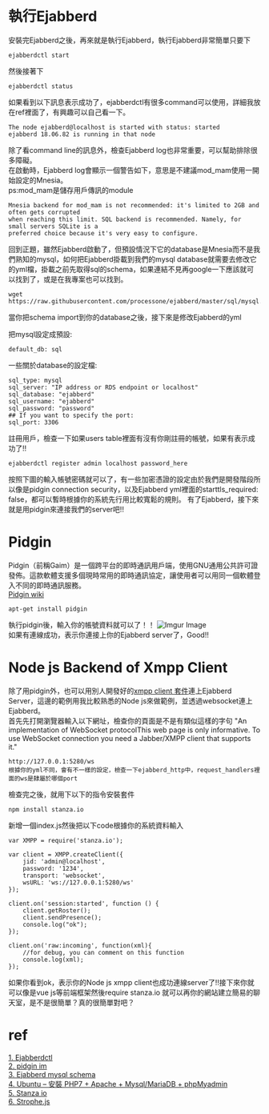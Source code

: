 # 執行Ejabberd
安裝完Ejabberd之後，再來就是執行Ejabberd，執行Ejabberd非常簡單只要下
```
ejabberdctl start
```
然後接著下
```
ejabberdctl status
```
如果看到以下訊息表示成功了，ejabberdctl有很多command可以使用，詳細我放在ref裡面了，有興趣可以自己看一下。
```
The node ejabberd@localhost is started with status: started
ejabberd 18.06.82 is running in that node
```
除了看command line的訊息外，檢查Ejabberd log也非常重要，可以幫助排除很多障礙。  
在啟動時，Ejabberd log會顯示一個警告如下，意思是不建議mod_mam使用一開始設定的Mnesia。  
ps:mod_mam是儲存用戶傳訊的module
```
Mnesia backend for mod_mam is not recommended: it's limited to 2GB and often gets corrupted 
when reaching this limit. SQL backend is recommended. Namely, for small servers SQLite is a 
preferred choice because it's very easy to configure.
```
回到正題，雖然Ejabberd啟動了，但預設情況下它的database是Mnesia而不是我們熟知的mysql，如何把Ejabberd掛載到我們的mysql database就需要去修改它的yml檔，掛載之前先取得sql的schema，如果連結不見再google一下應該就可以找到了，或是在我專案也可以找到。
```
wget  https://raw.githubusercontent.com/processone/ejabberd/master/sql/mysql.sql
```
當你把schema import到你的database之後，接下來是修改Ejabberd的yml

把mysql設定成預設:
```
default_db: sql
```
一些關於database的設定檔:
```
sql_type: mysql
sql_server: "IP address or RDS endpoint or localhost"
sql_database: "ejabberd"
sql_username: "ejabberd"
sql_password: "password"
## If you want to specify the port:
sql_port: 3306
```
註冊用戶，檢查一下如果users table裡面有沒有你剛註冊的帳號，如果有表示成功了!!
```
ejabberdctl register admin localhost password_here
```
按照下圖的輸入帳號密碼就可以了，有一些加密憑證的設定由於我們是開發階段所以像是pidgin connection security，以及Ejabberd yml裡面的starttls_required: false，都可以暫時根據你的系統先行用比較寬鬆的規則。
有了Ejabberd，接下來就是用pidgin來連接我們的server吧!!
# Pidgin
Pidgin（前稱Gaim）是一個跨平台的即時通訊用戶端，使用GNU通用公共許可證發佈。這款軟體支援多個現時常用的即時通訊協定，讓使用者可以用同一個軟體登入不同的即時通訊服務。  
[Pidgin wiki](https://zh.wikipedia.org/wiki/Pidgin)  
```
apt-get install pidgin
```
執行pidgin後，輸入你的帳號資料就可以了！！
![Imgur Image](https://i.imgur.com/34wup0N.png)  
如果有連線成功，表示你連接上你的Ejabberd server了，Good!!  
# Node js Backend of Xmpp Client
除了用pidgin外，也可以用別人開發好的[xmpp client 套件](https://xmpp.org/software/clients.html)連上Ejabberd Server，這邊的範例用我比較熟悉的Node js來做範例，並透過websocket連上Ejabberd。  
首先先打開瀏覽器輸入以下網址，檢查你的頁面是不是有類似這樣的字句 "An implementation of WebSocket protocolThis web page is only informative. To use WebSocket connection you need a Jabber/XMPP client that supports it."
```
http://127.0.0.1:5280/ws 
根據你的yml不同，會有不一樣的設定，檢查一下ejabberd_http中，request_handlers裡面的ws是隸屬於哪個port
```
檢查完之後，就用下以下的指令安裝套件
```
npm install stanza.io
```
新增一個index.js然後把以下code根據你的系統資料輸入
```
var XMPP = require('stanza.io');
 
var client = XMPP.createClient({
    jid: 'admin@localhost',
    password: '1234',
    transport: 'websocket',
    wsURL: 'ws://127.0.0.1:5280/ws'
});
 
client.on('session:started', function () {
    client.getRoster();
    client.sendPresence();
    console.log("ok");
});

client.on('raw:incoming', function(xml){
    //for debug, you can comment on this function 
    console.log(xml);
});
```
如果你看到ok，表示你的Node js xmpp client也成功連線server了!!接下來你就可以像是vue js等前端框架然後require stanza.io
就可以再你的網站建立簡易的聊天室，是不是很簡單？真的很簡單對吧？  
# ref
[1. Ejabberdctl](https://docs.ejabberd.im/admin/guide/managing/#ejabberdctl-commands)  
[2. pidgin im](https://www.pidgin.im)  
[3. Ejabberd mysql schema](https://github.com/tmc4qn/Ejabberd-Learning/blob/master/ejabbed.sql)  
[4. Ubuntu – 安裝 PHP7 + Apache + Mysql/MariaDB + phpMyadmin](http://jsnwork.kiiuo.com/archives/2505/ubuntu-安裝-php7-apache-mysqlmariadb-phpmyadmin/)  
[5. Stanza io](https://www.npmjs.com/package/stanza.io)  
[6. Strophe.js](https://github.com/strophe/strophejs)  
